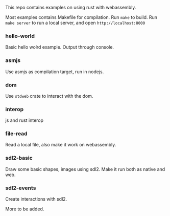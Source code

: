 This repo contains examples on using rust with webassembly.

Most examples contains Makefile for compilation. Run `make` to build.
Run `make server` to run a local server, and open `http://localhost:8000`

### hello-world
Basic hello wolrd example. Output through console.

### asmjs
Use asmjs as compilation target, run in nodejs.

### dom
Use `stdweb` crate to interact with the dom.

### interop
js and rust interop

### file-read
Read a local file, also make it work on webassembly.

### sdl2-basic
Draw some basic shapes, images using sdl2. Make it run both as native and web.

### sdl2-events
Create interactions with sdl2.


More to be added.

